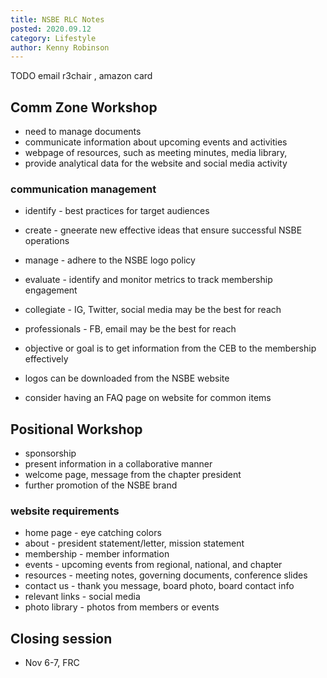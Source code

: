 ```yaml
---
title: NSBE RLC Notes 
posted: 2020.09.12
category: Lifestyle
author: Kenny Robinson
---
```


TODO email r3chair , amazon card

## Comm Zone Workshop

* need to manage documents
* communicate information about upcoming events and activities
* webpage of resources, such as meeting minutes, media library,
* provide analytical data for the website and social media activity

### communication management

* identify - best practices for target audiences
* create - gneerate new effective ideas that ensure successful NSBE operations
* manage - adhere to the NSBE logo policy
* evaluate - identify and monitor metrics to track membership engagement

* collegiate - IG, Twitter, social media may be the best for reach
* professionals - FB, email may be the best for reach

* objective or goal is to get information from the CEB to the membership effectively
* logos can be downloaded from the NSBE website
* consider having an FAQ page on website for common items

## Positional Workshop

* sponsorship
* present information in a collaborative manner 
* welcome page, message from the chapter president
* further promotion of the NSBE brand

### website requirements

* home page - eye catching colors
* about - president statement/letter, mission statement
* membership - member information
* events - upcoming events from regional, national, and chapter
* resources - meeting notes, governing documents, conference slides
* contact us - thank you message, board photo, board contact info
* relevant links - social media
* photo library - photos from members or events

## Closing session

* Nov 6-7, FRC

